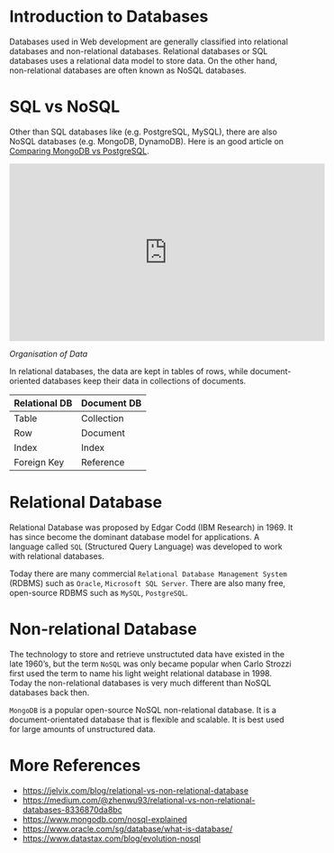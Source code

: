 # Introduction to Databases

Databases used in Web development are generally classified into relational databases and non-relational databases. Relational databases or SQL databases uses a relational data model to store data. On the other hand, non-relational databases are often known as NoSQL databases.

# SQL vs NoSQL

Other than SQL databases like (e.g. PostgreSQL, MySQL), there are also NoSQL databases (e.g. MongoDB, DynamoDB).
Here is an good article on [Comparing MongoDB vs PostgreSQL](https://www.mongodb.com/compare/mongodb-postgresql).

<iframe width="560" height="315" src="https://www.youtube.com/embed/ruz-vK8IesE" frameborder="0" allow="accelerometer; autoplay; clipboard-write; encrypted-media; gyroscope; picture-in-picture" allowfullscreen></iframe>


*Organisation of Data*

In relational databases, the data are kept in tables of rows, while document-oriented databases keep their data in collections of documents.

| Relational DB | Document DB |
| ------------- | ----------- |
| Table         | Collection  |
| Row           | Document    |
| Index         | Index       |
| Foreign Key   | Reference   |

# Relational Database
Relational Database was proposed by Edgar Codd (IBM Research) in 1969. It has since become the dominant database model for applications. A language called `SQL` (Structured Query Language) was developed to work with relational databases.

Today there are many commercial `Relational Database Management System` (RDBMS) such as `Oracle`, `Microsoft SQL Server`. There are also many free, open-source RDBMS such as `MySQL`, `PostgreSQL`.

# Non-relational Database
The technology to store and retrieve unstructuted data have existed in the late 1960’s, but the term `NoSQL` was only became popular when Carlo Strozzi first used the term to name his light weight relational database in 1998. Today the non-relational databases is very much different than NoSQL databases back then.

`MongoDB` is a popular open-source NoSQL non-relational database. It is a document-orientated database that is flexible and scalable. It is best used for large amounts of unstructured data.

# More References
- https://jelvix.com/blog/relational-vs-non-relational-database
- https://medium.com/@zhenwu93/relational-vs-non-relational-databases-8336870da8bc
- https://www.mongodb.com/nosql-explained
- https://www.oracle.com/sg/database/what-is-database/
- https://www.datastax.com/blog/evolution-nosql
